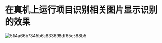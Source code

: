 # 在真机上运行项目识别相关图片显示识别的效果
![5ff4a66b7345b6a833698df65e588b5](https://github.com/user-attachments/assets/9cf1582c-0070-4c8d-a601-db1ae7af0dbd)
